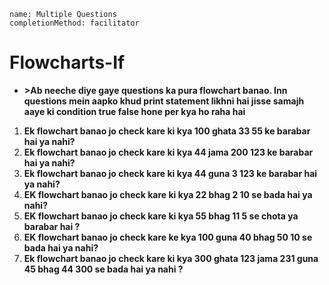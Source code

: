 ```ngMeta
name: Multiple Questions
completionMethod: facilitator
```
# Flowcharts-If

- **>Ab neeche diye gaye questions ka pura flowchart banao. Inn questions mein aapko khud print statement likhni hai jisse samajh aaye ki condition true false hone per kya ho raha hai**

1) **Ek flowchart banao jo check kare ki kya 100 ghata 33 55 ke barabar hai ya nahi?**
2) **Ek flowchart banao jo check kare ki kya 44 jama 200 123 ke barabar hai ya nahi?**
3) **Ek flowchart banao jo check kare ki kya 44 guna 3 123 ke barabar hai ya nahi?**
4) **EK flowchart banao jo check kare ki kya 22 bhag 2 10 se bada hai ya nahi?**
5) **EK flowchart banao jo check kare ki kya 55 bhag 11 5 se chota ya barabar hai ?**
6) **EK flowchart banao jo check kare ke kya 100 guna 40 bhag 50 10 se bada hai ya nahi?**
7) **Ek flowchart banao jo check kare ki kya 300 ghata 123 jama 231 guna 45 bhag 44 300 se bada hai ya nahi ?**